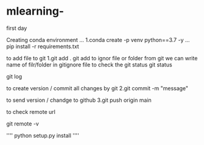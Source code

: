 # mlearning-
first day


Creating conda environment
...
1.conda create -p venv python==3.7 -y
...
pip install -r requirements.txt

to add file to git
1.git add .
git add <file _nmae>
to ignor file or folder from git we can write name of filr/folder in gitignore file
to check the git status
git status


git log 
 
 to create version / commit all changes by git
2.git commit -m "message"

to send version / chandge to github
3.git push origin main

to check remote url

git remote -v


''''
python setup.py install
''''